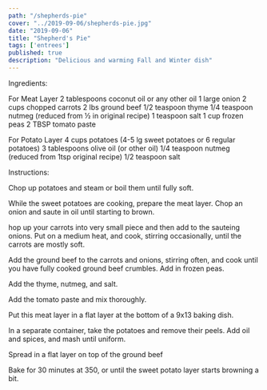 ```yaml
---
path: "/shepherds-pie"
cover: "../2019-09-06/shepherds-pie.jpg"
date: "2019-09-06"
title: "Shepherd's Pie"
tags: ['entrees']
published: true
description: "Delicious and warming Fall and Winter dish"
---
```


Ingredients:

For Meat Layer
2 tablespoons coconut oil or any other oil
1 large onion
2 cups chopped carrots
2 lbs ground beef
1/2 teaspoon thyme
1/4 teaspoon nutmeg (reduced from ½ in original recipe) 
1 teaspoon salt
1 cup frozen peas
2 TBSP tomato paste

For Potato Layer
4 cups potatoes (4-5 lg sweet potatoes or 6 regular potatoes)
3 tablespoons olive oil (or other oil)
1/4 teaspoon nutmeg (reduced from 1tsp original recipe) 
1/2 teaspoon salt

Instructions:

Chop up potatoes and steam or boil them until fully soft.

While the sweet potatoes are cooking, prepare the meat layer. Chop an onion and saute in oil until starting to brown.

 hop up your carrots into very small piece and then add to the sauteing onions. Put on a medium heat, and cook, stirring occasionally, until the carrots are mostly soft.

Add the ground beef to the carrots and onions, stirring often, and cook until you have fully cooked ground beef crumbles. Add in frozen peas.

Add the thyme, nutmeg, and salt.

Add the tomato paste and mix thoroughly.

Put this meat layer in a flat layer at the bottom of a 9x13 baking dish.

In a separate container, take the potatoes and remove their peels. Add oil and spices, and mash until uniform.

Spread in a flat layer on top of the ground beef

Bake for 30 minutes at 350, or until the sweet potato layer starts browning a bit.